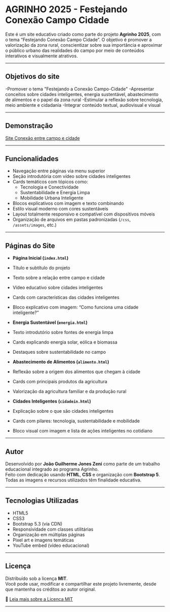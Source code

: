 #  AGRINHO 2025 - Festejando Conexão Campo Cidade

Este é um site educativo criado como parte do projeto **Agrinho 2025**, com o tema “Festejando Conexão Campo Cidade”. O objetivo é promover a valorização da zona rural, conscientizar sobre sua importância e aproximar o público urbano das realidades do campo por meio de conteúdos interativos e visualmente atrativos.

---
## Objetivos do site
-Promover o tema "Festejando a Conexão Campo-Cidade"
-Apresentar conceitos sobre cidades inteligentes, energia sustentável, abastecimento de alimentos e o papel da zona rural
-Estimular a reflexão sobre tecnologia, meio ambiente e cidadania
-Integrar conteúdo textual, audiovisual e visual

---
##  Demonstração

[Site Conexão entre campo e cidade](https://agrinho-2025-hg77njz3k-joaoguilhermejoneszenis-projects.vercel.app)

---

##  Funcionalidades

-  Navegação entre páginas via menu superior
-  Seção introdutória com vídeo sobre cidades inteligentes
-  Cards temáticos com tópicos como:
      - Tecnologia e Conectividade
      - Sustentabilidade e Energia Limpa
      - Mobilidade Urbana Inteligente
-  Blocos explicativos com imagem e texto combinando
-  Estilo visual moderno com cores sustentáveis
-  Layout totalmente responsivo e compatível com dispositivos móveis
-  Organização de arquivos em pastas padronizadas (`/css`, `/assets/images`, etc.)

---

##  Páginas do Site

-  **Página Inicial (`index.html`)**
  - Título e subtítulo do projeto
  - Texto sobre a relação entre campo e cidade
  - Vídeo educativo sobre cidades inteligentes
  - Cards com características das cidades inteligentes
  - Bloco explicativo com imagem: “Como funciona uma cidade inteligente?”

-  **Energia Sustentável (`energia.html`)**
  - Texto introdutório sobre fontes de energia limpa
  - Cards explicando energia solar, eólica e biomassa
  - Destaques sobre sustentabilidade no campo

-  **Abastecimento de Alimentos (`alimento.html`)**
  - Reflexão sobre a origem dos alimentos que chegam à cidade
  - Cards com principais produtos da agricultura
  - Valorização da agricultura familiar e da produção rural

-  **Cidades Inteligentes (`cidadein.html`)**
  - Explicação sobre o que são cidades inteligentes
  - Cards com pilares: tecnologia, sustentabilidade e mobilidade
  - Bloco visual com imagem e lista de ações inteligentes no cotidiano

---

## Autor

Desenvolvido por **João Guilherme Jones Zeni** como parte de um trabalho educacional integrado ao programa Agrinho.  
Feito com dedicação usando **HTML**, **CSS** e organização com **Bootstrap 5**.  
Todas as imagens e recursos utilizados têm finalidade educativa.

---

## Tecnologias Utilizadas

- HTML5
- CSS3
- Bootstrap 5.3 (via CDN)
- Responsividade com classes utilitárias
- Organização em múltiplas páginas
- Pixel art e imagens temáticas
- YouTube embed (vídeo educacional)

---

##  Licença

Distribuído sob a licença **MIT**.  
Você pode usar, modificar e compartilhar este projeto livremente, desde que mantenha os créditos ao autor original.

🔗 [Leia mais sobre a Licença MIT](https://opensource.org/licenses/MIT)

---

